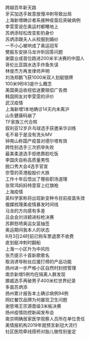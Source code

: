 跨越百年新天路  
牙买加选手故意放慢冲刺导致出局  
上海新增确诊者系接种疫苗后突破病例  
李雯雯说在奥运村都睡地上  
苏炳添轻松改变影豹身价  
苏炳添跟夫人从校服到婚纱  
一不小心被哄成了奥运冠军  
樊振东安排马龙许昕回答问题  
谢震业成首位跑进200米半决赛的中国人  
哥伦比亚跳水选手炸鱼失误  
林俊杰方再发律师声明  
刘浩郑鹏飞获1000米双人划艇银牌  
100米9秒83是什么概念  
美国奥运收视低迷要赔偿广告商  
韩国网友对李雯雯的评价  
武汉疫情  
上海新增1本地确诊14天内未离沪  
山东健康码崩了  
TF家族三代合照  
叙利亚12岁乒乓球选手获邀来华训练  
毛不易于是没有洗头MV  
钟南山称国产疫苗对德尔塔有效  
跨性别选手三次抓举失败  
最美柔道选手拒绝靠脸吃饭  
李国庆自称高质量男性  
脱口秀大会4选手官宣  
奈雪的茶港股股价大跌  
工作十年后悟出了哪些职场道理  
张常鸿妈妈特意穿上红旗袍  
上海疫情  
英科学家称将出现新变种令目前疫苗失效  
俄媒梳理美疫情暴发时间线  
马龙的方向感有多差  
吕会会刘诗颖进标枪决赛  
苏群怒喷奥运女篮抽签  
奥运期间我本人的状态  
8月3日24时前已购车票退票不收费  
皮划艇冲刺时翻船  
上海一小区升为中风险  
张杰提示十首新歌歌名  
取消诱导粉丝应援打榜的产品功能  
扬州进一步严格小区自然村封控管理  
南京新增5例均在隔离人群发现  
挪威选手再破男子400米栏世界纪录  
多面苏炳添  
扬州累计报告本土确诊病例94例  
网红餐饮品牌为何屡现卫生问题  
谢思埸王宗源晋级3米板决赛  
扬州疫情防控新闻发布会  
南京明确居家医学观察人员所在单位责任  
美情报机构2019年就预言新冠大流行  
社区医院牵线搭桥对胎儿做性别鉴定  
